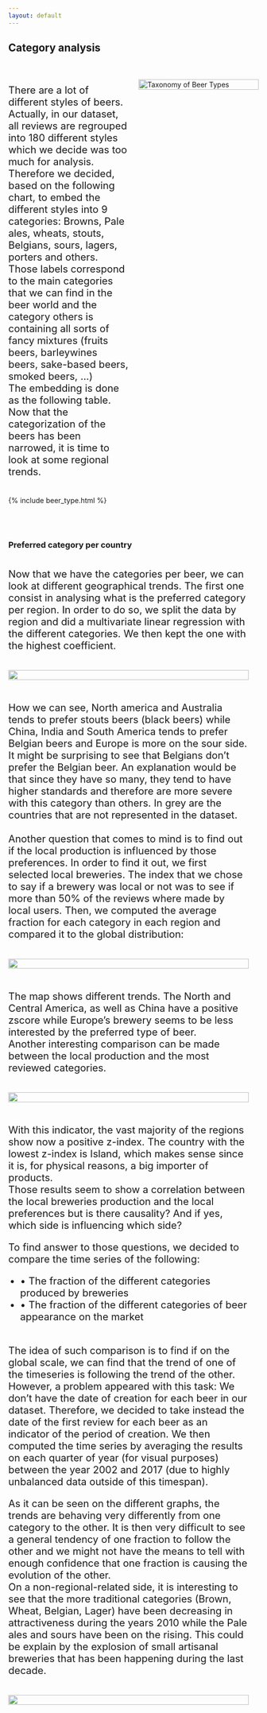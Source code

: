 ```yaml
---
layout: default
---
```


## Category analysis
<div style="display: flex; align-items: flex-start;">
  <div style="flex: 1; padding-right: 20px;">
    <p style="font-size: 20px;"><br>There are a lot of different styles of beers. Actually, in our dataset, all reviews are regrouped into 180 different styles which we decide was too much for analysis. Therefore we decided, based on the following chart, to embed the different styles into 9 categories: Browns, Pale ales, wheats, stouts, Belgians, sours, lagers, porters and others.<br> Those labels correspond to the main categories that we can find in the beer world and the category
    others is containing all sorts of fancy mixtures (fruits beers, barleywines beers, sake-based beers,
    smoked beers, …)<br> The embedding is done as the following table. Now that the categorization of the beers has been narrowed, it is time to look at some regional
    trends.</p>
    <br>
    {% include beer_type.html %}
  </div>
  <div style="flex: 1;">
    <br><br>
    <img src="data/beer_type.jpg" alt="Taxonomy of Beer Types" style="width: 100%; height: 100%;">
  </div>
</div>

<br><br>
### Preferred category per country
<div style="display: flex; align-items: flex-start;">
  <div style="flex: 1; padding-right: 20px;">
    <p style="font-size: 20px;">Now that we have the categories per beer, we can look at different geographical trends. The first one consist in analysing what is the preferred category per region. In order to do so, we split the data by
    region and did a multivariate linear regression with the different categories. We then kept the one
    with the highest coefficient.</p>
    <br>
    <img src="data/prefered_cat_byCountry.png" style="width: 100%; height: 100%;">
    <br>
    <p style="font-size: 20px;"><br>How we can see, North america and Australia tends to prefer stouts beers (black beers) while China, India and South America tends to prefer Belgian beers and Europe is more on the sour side. It might
    be surprising to see that Belgians don’t prefer the Belgian beer. An explanation would be that since
    they have so many, they tend to have higher standards and therefore are more severe with this
    category than others. In grey are the countries that are not represented in the dataset.<br> <br> Another question that comes to mind is to find out if the local production is influenced by those preferences. In order to find it out, we first selected local breweries. The index that we chose to say if a brewery was local or not was to see if more than 50% of the reviews where made by local users. Then, we computed the average fraction for each category in each region and compared it to the
    global distribution:</p>
    <br>
    <img src="data/tendancy_localBrew.png" style="width: 100%; height: 100%;">
    <br>
    <p style="font-size: 20px;"><br> The map shows different trends. The North and Central America, as well as China have a positive zscore while Europe’s brewery seems to be less interested by the preferred type of beer.<br> Another interesting comparison can be made between the local production and the most reviewed categories.</p>
    <br>
    <img src="data/most_reviewed.png" style="width: 100%; height: 100%;">
    <br>
    <p style="font-size: 20px;"><br> With this indicator, the vast majority of the regions show now a positive z-index. The country with the lowest z-index is Island, which makes sense since it is, for physical reasons, a big importer of products.<br> Those results seem to show a correlation between the local breweries production and the local preferences but is there causality? And if yes, which side is influencing which side?</p>
    <p style="font-size: 20px;">To find answer to those questions, we decided to compare the time series of the following:</p>
    <ul>
        <li style="font-size: 20px;">&bull; The fraction of the different categories produced by breweries</li>
        <li style="font-size: 20px;">&bull; The fraction of the different categories of beer appearance on the market</li>
    </ul>
    <p style="font-size: 20px;"><br>The idea of such comparison is to find if on the global scale, we can find that the trend of one of the timeseries is following the trend of the other. <br> However, a problem appeared with this task: We don’t have the date of creation for each beer in our dataset. Therefore, we decided to take instead the date of the first review for each beer as an indicator of the period of creation. We then computed the time series by averaging the results on each quarter of year (for visual purposes) between the year 2002 and 2017 (due to highly unbalanced data outside of this timespan).</p>
    <p style="font-size: 20px;">As it can be seen on the different graphs, the trends are behaving very differently from one category to the other. It is then very difficult to see a general tendency of one fraction to follow the other and we might not have the means to tell with enough confidence that one fraction is causing the evolution of the other.<br> On a non-regional-related side, it is interesting to see that the more traditional categories (Brown, Wheat, Belgian, Lager) have been decreasing in attractiveness during the years 2010 while the Pale ales and sours have been on the rising. This could be explain by the explosion of small artisanal breweries that has been happening during the last decade.</p>
    <br>
    <img src="data/time_series.jpg" style="width: 100%; height: 100%;">
    <br>
  </div>
</div>



